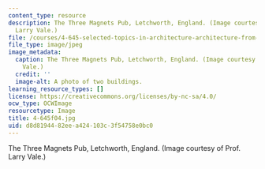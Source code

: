 ```yaml
---
content_type: resource
description: The Three Magnets Pub, Letchworth, England. (Image courtesy of Prof.
  Larry Vale.)
file: /courses/4-645-selected-topics-in-architecture-architecture-from-1750-to-the-present-fall-2004/d8d8194482eea424103c3f54758e0bc0_4-645f04.jpg
file_type: image/jpeg
image_metadata:
  caption: The Three Magnets Pub, Letchworth, England. (Image courtesy of Prof. Larry
    Vale.)
  credit: ''
  image-alt: A photo of two buildings.
learning_resource_types: []
license: https://creativecommons.org/licenses/by-nc-sa/4.0/
ocw_type: OCWImage
resourcetype: Image
title: 4-645f04.jpg
uid: d8d81944-82ee-a424-103c-3f54758e0bc0
---
```

The Three Magnets Pub, Letchworth, England. (Image courtesy of Prof. Larry Vale.)